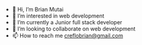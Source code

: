 - 👋 Hi, I’m Brian Mutai
- 👀 I’m interested in web development
- 🌱 I’m currently a Junior full stack developer
- 💞️ I’m looking to collaborate on web development
- 📫 How to reach me creflobrian@gmail.com


<!---
Brio97/Brio97 is a ✨ special ✨ repository because its `README.md` (this file) appears on your GitHub profile.
You can click the Preview link to take a look at your changes.
--->
